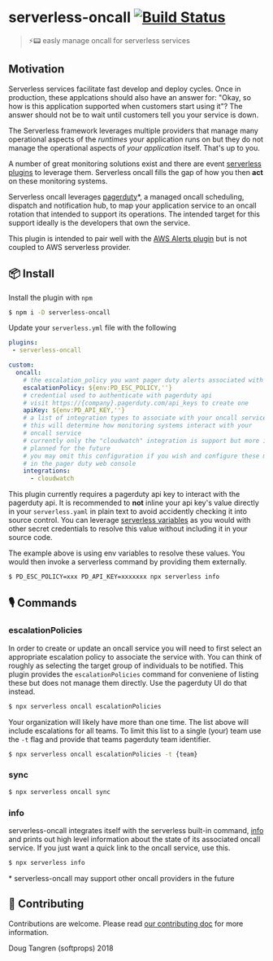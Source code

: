 # serverless-oncall [![Build Status](https://travis-ci.org/softprops/serverless-oncall.svg?branch=master)](https://travis-ci.org/softprops/serverless-oncall)

> ⚡📟 easly manage oncall for serverless services

## Motivation

Serverless services facilitate fast develop and deploy cycles. Once in production, these applcations should also have an answer for: "Okay, so how is this application supported when customers start using it"? The answer should not be to wait until
customers tell you your service is down.

The Serverless framework leverages multiple providers that manage many operational aspects of the _runtimes_
your application runs on but they do not manage the operational aspects of _your application_ itself. That's up to you.

A number of great monitoring solutions exist and there are event [serverless plugins](https://github.com/ACloudGuru/serverless-plugin-aws-alerts) to leverage them. Serverless oncall fills the gap
of how you then **act** on these monitoring systems.

Serverless oncall leverages [pagerduty](https://www.pagerduty.com/)*, a managed oncall scheduling, dispatch and notification hub, to map your application service to an oncall rotation that
intended to support its operations. The intended target for this support ideally is the developers that own the service.

This plugin is intended to pair well with the [AWS Alerts plugin](https://github.com/ACloudGuru/serverless-plugin-aws-alerts) but is not coupled to AWS serverless provider.

## 📦 Install

Install the plugin with `npm`

```bash
$ npm i -D serverless-oncall
```

Update your `serverless.yml` file with the following

```yaml
plugins:
 - serverless-oncall

custom:
  oncall:
    # the escalation_policy you want pager duty alerts associated with
    escalationPolicy: ${env:PD_ESC_POLICY,''}
    # credential used to authenticate with pagerduty api
    # visit https://{company}.pagerduty.com/api_keys to create one
    apiKey: ${env:PD_API_KEY,''}
    # a list of integration types to associate with your oncall service
    # this will determine how monitoring systems interact with your
    # oncall service
    # currently only the "cloudwatch" integration is support but more integrations are
    # planned for the future
    # you may omit this configuration if you wish and configure these manually
    # in the pager duty web console
    integrations:
      - cloudwatch
```

This plugin currently requires a pagerduty api key to interact with the pagerduty api. It is recommended to
**not** inline your api key's value directly in your `serverless.yaml` in plain text to avoid accidently checking it into source control.
You can leverage [serverless variables](https://serverless.com/framework/docs/providers/aws/guide/variables/) as you would with other secret credentials to resolve this value without including it in your source code.

The example above is using env variables to resolve these values. You would then invoke a serverless command by providing them
externally.

```bash
$ PD_ESC_POLICY=xxx PD_API_KEY=xxxxxxx npx serverless info
```

## 🎙️ Commands

### escalationPolicies

In order to create or update an oncall service you will need to first select an appropriate escalation policy to associate the service with. You can think of roughly as selecting the target group of individuals to be notified. This plugin provides the `escalationPolicies` command for conveniene of listing these but does not manage them directly. Use the pagerduty UI do that instead.

```bash
$ npx serverless oncall escalationPolicies
```

Your organization will likely have more than one time. The list above will include escalations for
all teams. To limit this list to a single (your) team use the `-t` flag and provide that teams pagerduty team identifier.

```bash
$ npx serverless oncall escalationPolicies -t {team}
```

### sync

```bash
$ npx serverless oncall sync
```

### info

serverless-oncall integrates itself with the serverless built-in command, [info](https://serverless.com/framework/docs/providers/aws/cli-reference/info/) and prints
out high level information about the state of its associated oncall service. If you just want a quick
link to the oncall service, use this.

```bash
$ npx serverless info
```

\* serverless-oncall may support other oncall providers in the future

## 👯 Contributing

Contributions are welcome. Please read [our contributing doc](CONTRIBUTING.md) for more information.

Doug Tangren (softprops) 2018